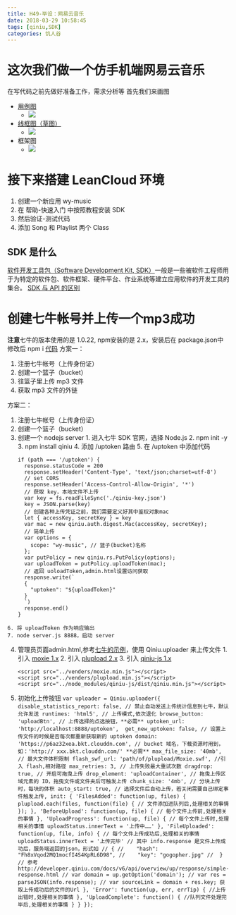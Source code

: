 ```yaml
---
title: H49-毕设：网易云音乐
date: 2018-03-29 10:58:45
tags: [qiniu,SDK]
categories: 饥人谷
---
```

# 这次我们做一个仿手机端网易云音乐
在写代码之前先做好准备工作，需求分析等
首先我们来画图
- [用例图](https://baike.baidu.com/item/%E7%94%A8%E4%BE%8B%E5%9B%BE)
  + ![](https://upload-images.jianshu.io/upload_images/9047034-be0934023dfb5903.png?imageMogr2/auto-orient/strip%7CimageView2/2/w/1240)
- [线框图（草图）](https://baike.baidu.com/item/%E7%BA%BF%E6%A1%86%E5%9B%BE)
  + ![](https://upload-images.jianshu.io/upload_images/9047034-91fa4b415d21626d.png?imageMogr2/auto-orient/strip%7CimageView2/2/w/1240)
- 框架图
  + ![](https://upload-images.jianshu.io/upload_images/9047034-3577f20432e246e8.png?imageMogr2/auto-orient/strip%7CimageView2/2/w/1240)

# 接下来搭建 LeanCloud 环境
1. 创建一个新应用 wy-music
2. 在 帮助-快速入门 中按照教程安装 SDK
3. 然后验证-测试代码
4. 添加 Song 和 Playlist 两个 Class

## SDK 是什么
[软件开发工具包（Software Development Kit, SDK）](https://www.wikiwand.com/zh-hans/%E8%BD%AF%E4%BB%B6%E5%BC%80%E5%8F%91%E5%B7%A5%E5%85%B7%E5%8C%85)一般是一些被软件工程师用于为特定的软件包、软件框架、硬件平台、作业系统等建立应用软件的开发工具的集合。
[SDK 与 API 的区别](https://www.zhihu.com/question/21691705)

# 创建七牛帐号并上传一个mp3成功
**注意**七牛的版本使用的是 1.0.22,
npm安装的是 2.x，安装后在 package.json中修改后 npm i 
[代码](https://github.com/zerolhao/wy-music)
方案一：
  1. 注册七牛帐号（上传身份证）
  2. 创建一个篮子（bucket）
  3. 往篮子里上传 mp3 文件
  4. 获取 mp3 文件的外链

方案二：
  1. 注册七牛帐号（上传身份证）
  2. 创建一个篮子（bucket）
  3. 创建一个 nodejs server
    1. 进入七牛 SDK 官网，选择 Node.js
    2. npm init -y
    3. npm install qiniu
    4. 添加 /uptoken 路由
    5. 在 /uptoken 中添加代码
      ```
      if (path === '/uptoken') {
        response.statusCode = 200
        response.setHeader('Content-Type', 'text/json;charset=utf-8')
        // set CORS
        response.setHeader('Access-Control-Allow-Origin', '*')
        // 获取 key，本地文件不上传
        var key = fs.readFileSync('./qiniu-key.json')
        key = JSON.parse(key)
        // 创建各种上传凭证之前，我们需要定义好其中鉴权对象mac
        let { accessKey, secretKey } = key
        var mac = new qiniu.auth.digest.Mac(accessKey, secretKey);
        // 简单上传
        var options = {
          scope: "wy-music", // 篮子(bucket)名称
        };
        var putPolicy = new qiniu.rs.PutPolicy(options);
        var uploadToken = putPolicy.uploadToken(mac);
        // 返回 uoloadToken,admin.html设置访问获取
        response.write(`
        {
          "uptoken": "${uploadToken}"
        }
        `)
        response.end()
      }
      ```
    6. 将 uploadToken 作为响应输出
    7. node server.js 8888，启动 server
  4. 管理员页面admin.html,参考[七牛的示例](http://jssdk.demo.qiniu.io/)，使用 Qiniu.uploader 来上传文件
    1. 引入 [moxie 1.x](https://github.com/moxiecode/moxie/releases)
    2. 引入 [plupload 2.x](https://github.com/moxiecode/plupload/releases)
    3. 引入 [qiniu-js 1.x](https://github.com/qiniu/js-sdk)
      ```
      <script src="../venders/moxie.min.js"></script>
      <script src="../venders/plupload.min.js"></script>
      <script src="../node_modules/qiniu-js/dist/qiniu.min.js"></script>
      ```
  5. 初始化上传按钮
    ```
    var uploader = Qiniu.uploader({
      disable_statistics_report: false, // 禁止自动发送上传统计信息到七牛，默认允许发送
      runtimes: 'html5', // 上传模式,依次退化
      browse_button: 'uploadBtn', // 上传选择的点选按钮，**必需**
      uptoken_url: 'http://localhost:8888/uptoken', 
      get_new_uptoken: false, // 设置上传文件的时候是否每次都重新获取新的 uptoken
      domain: 'https://p6az32xea.bkt.clouddn.com', // bucket 域名，下载资源时用到，如：'http:// xxx.bkt.clouddn.com/' **必需**
       max_file_size: '40mb', // 最大文件体积限制
       flash_swf_url: 'path/of/plupload/Moxie.swf', //引入 flash,相对路径
       max_retries: 3, // 上传失败最大重试次数
       dragdrop: true, // 开启可拖曳上传
       drop_element: 'uploadContainer', // 拖曳上传区域元素的 ID，拖曳文件或文件夹后可触发上传
       chunk_size: '4mb', // 分块上传时，每块的体积
       auto_start: true, // 选择文件后自动上传，若关闭需要自己绑定事件触发上传,
       init: {
         'FilesAdded': function(up, files) {
           plupload.each(files, function(file) {
             // 文件添加进队列后,处理相关的事情
           });
         },
         'BeforeUpload': function(up, file) {
           // 每个文件上传前,处理相关的事情
         },
         'UploadProgress': function(up, file) {
           // 每个文件上传时,处理相关的事情
           uploadStatus.innerText = '上传中……'
         },
         'FileUploaded': function(up, file, info) {
           // 每个文件上传成功后,处理相关的事情
           uploadStatus.innerText = '上传完毕'
           // 其中 info.response 是文件上传成功后，服务端返回的json，形式如
           // {
           //    "hash": "Fh8xVqod2MQ1mocfI4S4KpRL6D98",
           //    "key": "gogopher.jpg"
           //  }
           // 参考http://developer.qiniu.com/docs/v6/api/overview/up/response/simple-response.html
           // var domain = up.getOption('domain');
           // var res = parseJSON(info.response);
           // var sourceLink = domain + res.key; 获取上传成功后的文件的Url
         },
         'Error': function(up, err, errTip) {
           //上传出错时,处理相关的事情
         },
         'UploadComplete': function() {
           //队列文件处理完毕后,处理相关的事情
         }
       }
     });
    ```
